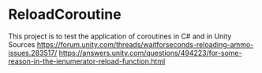 # ReloadCoroutine
This project is to test the application of coroutines in C# and in Unity
Sources
https://forum.unity.com/threads/waitforseconds-reloading-ammo-issues.283517/
https://answers.unity.com/questions/494223/for-some-reason-in-the-ienumerator-reload-function.html

